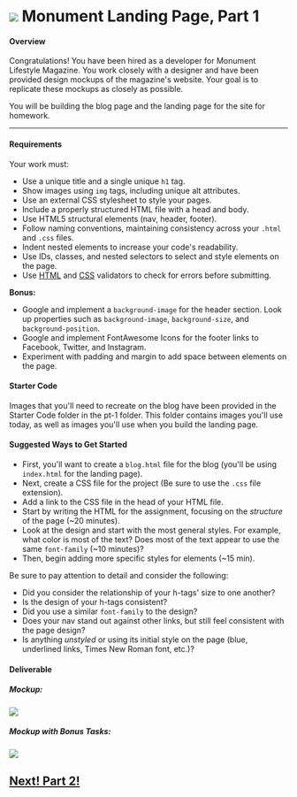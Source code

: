 # ![](https://ga-dash.s3.amazonaws.com/production/assets/logo-9f88ae6c9c3871690e33280fcf557f33.png) Monument Landing Page, Part 1

#### Overview

Congratulations! You have been hired as a developer for Monument Lifestyle Magazine. You work closely with a designer and have been provided design mockups of the magazine's website. Your goal is to replicate these mockups as closely as possible.

You will be building the blog page and the landing page for the site for homework.


---

#### Requirements

Your work must:


- Use a unique title and a single unique `h1` tag.
- Show images using `img` tags, including unique alt attributes.
- Use an external CSS stylesheet to style your pages.
- Include a properly structured HTML file with a head and body.
- Use HTML5 structural elements (nav, header, footer).
- Follow naming conventions, maintaining consistency across your `.html` and `.css` files.
- Indent nested elements to increase your code's readability.
- Use IDs, classes, and nested selectors to select and style elements on the page.
- Use [HTML](https://html5.validator.nu/) and [CSS](https://jigsaw.w3.org/css-validator/#validate_by_input) validators to check for errors before submitting.


**Bonus:**

- Google and implement a `background-image` for the header section. Look up properties such as `background-image`, `background-size`, and `background-position`.
- Google and implement FontAwesome Icons for the footer links to Facebook, Twitter, and Instagram.
- Experiment with padding and margin to add space between elements on the page.

#### Starter Code

Images that you'll need to recreate on the blog have been provided in the Starter Code folder in the pt-1 folder. This folder contains images you'll use today, as well as images you'll use when you build the landing page.

#### Suggested Ways to Get Started

- First, you'll want to create a `blog.html` file for the blog (you'll be using `index.html` for the landing page).
- Next, create a CSS file for the project (Be sure to use the `.css` file extension).
- Add a link to the CSS file in the head of your HTML file.
- Start by writing the HTML for the assignment, focusing on the _structure_ of the page (~20 minutes).
- Look at the design and start with the most general styles. For example, what color is most of the text? Does most of the text appear to use the same `font-family` (~10 minutes)?
- Then, begin adding more specific styles for elements (~15 min).

Be sure to pay attention to detail and consider the following:
- Did you consider the relationship of your h-tags' size to one another?
- Is the design of your h-tags consistent?
- Did you use a similar `font-family` to the design?
- Does your nav stand out against other links, but still feel consistent with the page design?
- Is anything *unstyled* or using its initial style on the page (blue, underlined links, Times New Roman font, etc.)?


#### Deliverable

##### Mockup:
![](screenshots/blog_pt_1.png)

##### Mockup with Bonus Tasks:
![](screenshots/blog_pt_1_challenge.png)

## [Next! Part 2!](../pt-2/README.md)
